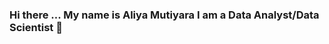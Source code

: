 ### Hi there ... My name is Aliya Mutiyara I am a Data Analyst/Data Scientist 👋

<!--
**aalmuut/aalmuut** is a ✨ _special_ ✨ repository because its `README.md` (this file) appears on your GitHub profile.

Here are some ideas to get you started:


- 🔭 I’m currently working on ... jobless
- 🌱 I’m currently learning ... deep dive Data Scientist
- 👯 I’m looking to collaborate on ... Data Analysis
- 🤔 I’m looking for help with ... Big Data (my laptop.s spec could not handle it :( )
- 💬 Ask me about ... Anything
- 📫 How to reach me: ... [YouTube Channel](http://likedin.com/in/aliyamu)
- 😄 Pronouns: ... She/Her
- ⚡ Fun fact: ... I like sleeping
-->
